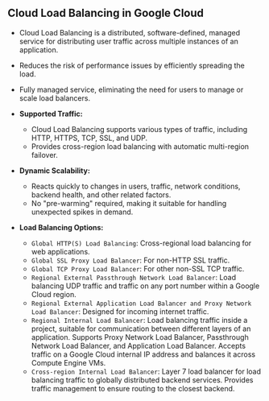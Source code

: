 
## Cloud Load Balancing in Google Cloud

  - Cloud Load Balancing is a distributed, software-defined, managed service for distributing user traffic across multiple instances of an application.
  - Reduces the risk of performance issues by efficiently spreading the load.
  - Fully managed service, eliminating the need for users to manage or scale load balancers.

- **Supported Traffic:**
  - Cloud Load Balancing supports various types of traffic, including HTTP, HTTPS, TCP, SSL, and UDP.
  - Provides cross-region load balancing with automatic multi-region failover.

- **Dynamic Scalability:**
  - Reacts quickly to changes in users, traffic, network conditions, backend health, and other related factors.
  - No "pre-warming" required, making it suitable for handling unexpected spikes in demand.

- **Load Balancing Options:**
  - `Global HTTP(S) Load Balancing`: Cross-regional load balancing for web applications.
  - `Global SSL Proxy Load Balancer`: For non-HTTP SSL traffic.
  - `Global TCP Proxy Load Balancer`: For other non-SSL TCP traffic.
  - `Regional External Passthrough Network Load Balancer`: Load balancing UDP traffic and traffic on any port number within a Google Cloud region.
  - `Regional External Application Load Balancer and Proxy Network Load Balancer`: Designed for incoming internet traffic.
  - `Regional Internal Load Balancer`: Load balancing traffic inside a project, suitable for communication between different layers of an application. Supports Proxy Network Load Balancer, Passthrough Network Load Balancer, and Application Load Balancer. Accepts traffic on a Google Cloud internal IP address and balances it across Compute Engine VMs.
  - `Cross-region Internal Load Balancer`: Layer 7 load balancer for load balancing traffic to globally distributed backend services. Provides traffic management to ensure routing to the closest backend.
